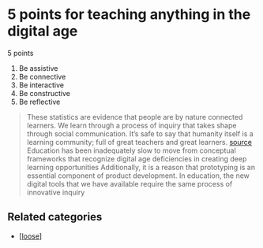 # 5 points for teaching anything in the digital age

5 points

1. Be assistive
2. Be connective
3. Be interactive
4. Be constructive
5. Be reflective

> These statistics are evidence that people are by nature connected learners. We learn through a process of inquiry that takes shape through social communication. It’s safe to say that humanity itself is a learning community; full of great teachers and great learners. [source](https://medium.com/@Mr_gbrady/5-on-point-strategies-for-teaching-anything-in-the-digital-age-4ff861552d58#.nqfor7yle)
> Education has been inadequately slow to move from conceptual frameworks that recognize digital age deficiencies in creating deep learning opportunities
> Additionally, it is a reason that prototyping is an essential component of product development. In education, the new digital tools that we have available require the same process of innovative inquiry

## Related categories

- [[loose]]

[//begin]: # "Autogenerated link references for markdown compatibility"
[loose]: ../loose "Loose notes"
[//end]: # "Autogenerated link references"